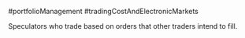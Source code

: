 #portfolioManagement #tradingCostAndElectronicMarkets 

Speculators who trade based on orders that other traders intend to fill. 